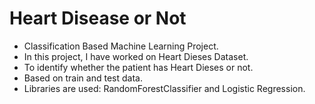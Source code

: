 # Heart Disease or Not
* Classification Based Machine Learning Project. 
* In this project, I have worked on Heart Dieses Dataset.
* To identify whether the patient has Heart Dieses or not. 
* Based on train and test data. 
* Libraries are used: RandomForestClassifier and Logistic Regression.

